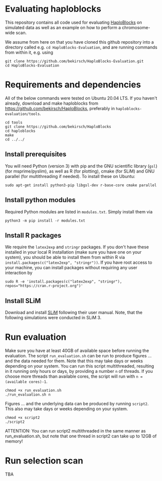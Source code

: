 # Evaluating haploblocks

This repository contains all code used for evaluating [HaploBlocks](https://github.com/bekirsch/HaploBlocks) on simulated data as well as an example on how to perform a chromosome-wide scan.

We assume from here on that you have cloned this github repository into a directory called e.g.
`cd HaploBlocks-Evaluation`, and are running commands from within it, e.g. using

```
git clone https://github.com/bekirsch/HaploBlocks-Evaluation.git
cd HaploBlocks-Evaluation
```

# Requirements and dependencies

All of the below commands were tested on Ubuntu 20.04 LTS. If you haven't already, download and make haploblocks from https://github.com/bekirsch/HaploBlocks, preferably in `haploblocks-evaluation/tools`. 

```
cd tools
git clone https://github.com/bekirsch/HaploBlocks
cd haploblocks
make
cd ../../
```

## Install prerequisites

You will need Python (version 3) with pip and the GNU scientific library (`gsl`) (for msprime/pyslim), as well as R (for plotting), cmake (for SLiM) and GNU parallel (for multithreading if needed). To install these on Ubuntu:

```
sudo apt-get install python3-pip libgsl-dev r-base-core cmake parallel
```

## Install python modules

Required Python modules are listed in `modules.txt`. Simply install them via

```
python3 -m pip install -r modules.txt
```

## Install R packages

We require the `latex2exp` and `stringr` packages. If you don't have these installed in your local R installation (make sure you have one on your system), you should be able to install them from within R via `install.packages(c("latex2exp", "stringr"))`. If you have root access to your machine, you can install packages without requiring any user interaction by
```
sudo R -e 'install.packages(c("latex2exp", "stringr"), repos="https://cran.r-project.org")'
```

## Install SLiM

Download and install [SLiM](http://messerlab.org/slim/) following their user manual. Note, that the following simulations were conducted in SLiM 3.

# Run evaluation

Make sure you have at least 40GB of available space before running the evaluation. The script `run_evaluation.sh` can be run to produce figures ... and the data needed for them. Note that this may take days or weeks depending on your system. You can run this script multithreaded, resulting in it running only hours or days, by providing a number `n` of threads. If you choose more threads than available cores, the script will run with `n = (available cores)-1`.

```
chmod +x run_evaluation.sh
./run_evaluation.sh n
```

Figures ... and the underlying data can be produced by running `script2`. This also may take days or weeks depending on your system.

```
chmod +x script2
./script2
```

ATTENTION: You can run script2 multithreaded in the same manner as run_evaluation.sh, but note that one thread in script2 can take up to 12GB of memory!

# Run selection scan
TBA
